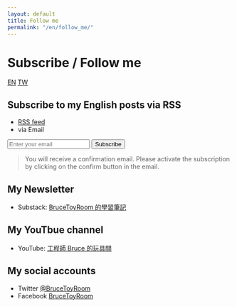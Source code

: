 ```yaml
---
layout: default
title: Follow me
permalink: "/en/follow_me/"
---
```


# Subscribe / Follow me

<a href="{% link follow-me-en.md %}" title="Follow Me" class="lang-btn lang-current">EN</a>
<a href="{% link follow-me-tw.md %}" title="Follow Me" class="lang-btn">TW</a>

## Subscribe to my English posts via RSS

* [RSS feed](https://follow.it/bruce-toy-room-blog-english-posts?pub)
* via Email

<form action="https://api.follow.it/subscription-form/SElJQkJaQndhN2hDVHE1MmtyWkpweEZweDdBK3BkK2ZSOUowUVJvSURlTnppQ2E0VWhVb0tlWlEyYnk2UTlqZzV2WkZoUkQvWEFKN2pQbzNJRytPaGtGMHJZTUUxaWxnNkZYMFQ2eFpocS9hSm1uZlUzYTZWbVBtSE9WQkwvUUt8VEl0SWhyN3hITG5hRUZCK1EvNjlhQlI1SFVYWEZxdk42RWhIQjl6Y3Vjcz0=/8" method="post">
    <input type="email" name="email" required="required" placeholder="Enter your email" spellcheck="false">
  <button type="submit">Subscribe</button>
</form>

> You will receive a confirmation email. Please activate the subscription by clicking on the confirm button in the email.

## My Newsletter

* Substack: [BruceToyRoom 的學習筆記](https://brucetoyroom.substack.com/welcome)

## My YouTbue channel

* YouTube: [工程師 Bruce 的玩具間](https://www.youtube.com/BruceToyRoom)

## My social accounts

* Twitter [@BruceToyRoom](https://twitter.com/BruceToyRoom)
* Facebook [BruceToyRoom](https://www.facebook.com/BruceToyRoom)
